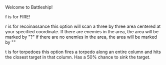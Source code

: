Welcome to Battleship!

f is for FIRE!

r is for recoinassance
this option will scan a three by three area centered at your specified coordinate.
If there are enemies in the area, the area will be marked by "?"
if there are no enemies in the area, the area will be marked by "\"

t is for torpedoes
this option fires a torpedo along an entire column and hits the closest target in that column.
Has a 50% chance to sink the target.